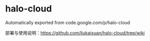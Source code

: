 # halo-cloud
Automatically exported from code.google.com/p/halo-cloud

部署与使用说明：https://github.com/liukaixuan/halo-cloud/tree/wiki


